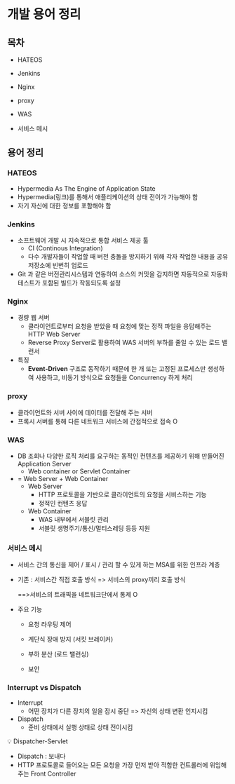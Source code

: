 # 개발 용어 정리



## 목차

- HATEOS

- Jenkins

- Nginx

- proxy

- WAS

- 서비스 메시

  



## 용어 정리



### HATEOS

- Hypermedia As The Engine of Application State
- Hypermedia(링크)를 통해서 애플리케이션의 상태 전이가 가능해야 함
- 자기 자신에 대한 정보를 포함해야 함



### Jenkins

- 소프트웨어 개발 시 지속적으로 통합 서비스 제공 툴
  - CI (Continous Integration)
  - 다수 개발자들이 작업할 때 버전 충돌을 방지하기 위해 각자 작업한 내용을 공유 저장소에 빈번히 업로드
- Git 과 같은 버전관리시스템과 연동하여 소스의 커밋을 감지하면 자동적으로 자동화 테스트가 포함된 빌드가 작동되도록 설정



### Nginx

- 경량 웹 서버
  - 클라이언트로부터 요청을 받았을 때 요청에 맞는 정적 파일을 응답해주는 HTTP Web Server
  - Reverse Proxy Server로 활용하여 WAS 서버의 부하를 줄일 수 있는 로드 밸런서
- 특징
  - **Event-Driven** 구조로 동작하기 때문에 한 개 또는 고정된 프로세스만 생성하여 사용하고, 비동기 방식으로 요청들을 Concurrency 하게 처리



### proxy

- 클라이언트와 서버 사이에 데이터를 전달해 주는 서버
- 프록시 서버를 통해 다른 네트워크 서비스에 간접적으로 접속 O



### WAS

- DB 조회나 다양한 로직 처리를 요구하는 동적인 컨텐츠를 제공하기 위해 만들어진 Application Server
  - Web container or Servlet Container
- = Web Server + Web Container
  - Web Server
    - HTTP 프로토콜을 기반으로 클라이언트의 요청을 서비스하는 기능
    - 정적인 컨텐츠 응답
  - Web Container
    - WAS 내부에서 서블릿 관리
    - 서블릿 생명주기/통신/멀티스레딩 등등 지원





### 서비스 메시

- 서비스 간의 통신을 제어 / 표시 / 관리 할 수 있게 하는 MSA를 위한 인프라 계층

- 기존 : 서비스간 직접 호출 방식 => 서비스의 proxy끼리 호출 방식 

   ==>서비스의 트래픽을 네트워크단에서 통제 O

- 주요 기능

  - 요청 라우팅 제어
  - 계단식 장애 방지 (서킷 브레이커)
  - 부하 분산 (로드 밸런싱)

  - 보안



### Interrupt vs Dispatch

- Interrupt
  - 어떤 장치가 다른 장치의 일을 잠시 중단 => 자신의 상태 변환 인지시킴
- Dispatch
  - 준비 상태에서 실행 상태로 상태 전이시킴

:bulb: Dispatcher-Servlet

- Dispatch : 보내다
- HTTP 프로토콜로 들어오는 모든 요청을 가장 먼저 받아 적합한 컨트롤러에 위임해주는 Front Controller



